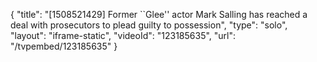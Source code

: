 {
    "title": "[1508521429] Former ``Glee'' actor Mark Salling has reached a deal with prosecutors to plead guilty to possession",
    "type": "solo",
    "layout": "iframe-static",
    "videoId": "123185635",
    "url": "\/tvpembed\/123185635"
}